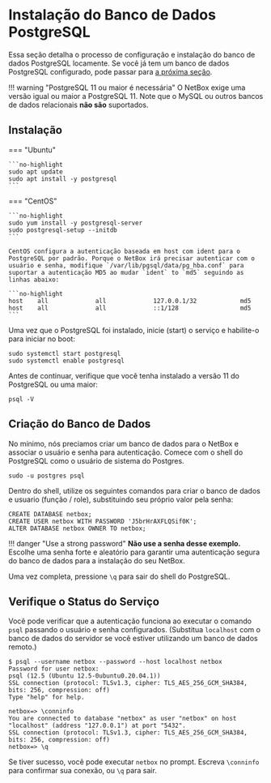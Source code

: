 # Instalação do Banco de Dados PostgreSQL

Essa seção detalha o processo de configuração e instalação do banco de dados PostgreSQL locamente. Se você já tem um banco de dados PostgreSQL configurado, pode passar para [a próxima seção](2-redis.md).


!!! warning "PostgreSQL 11 ou maior é necessária"
    O NetBox exige uma versão igual ou maior a PostgreSQL 11. Note que o MySQL ou outros bancos de dados relacionais **não são** suportados.

## Instalação

=== "Ubuntu"

    ```no-highlight
    sudo apt update
    sudo apt install -y postgresql
    ```

=== "CentOS"

    ```no-highlight
    sudo yum install -y postgresql-server
    sudo postgresql-setup --initdb
    ```

    CentOS configura a autenticação baseada em host com ident para o PostgreSQL por padrão. Porque o NetBox irá precisar autenticar com o usuário e senha, modifique `/var/lib/pgsql/data/pg_hba.conf` para suportar a autenticação MD5 ao mudar `ident` to `md5` seguindo as linhas abaixo:

    ```no-highlight
    host    all             all             127.0.0.1/32            md5
    host    all             all             ::1/128                 md5
    ```

Uma vez que o PostgreSQL foi instalado, inicie (start) o serviço e habilite-o para iniciar no boot:

```no-highlight
sudo systemctl start postgresql
sudo systemctl enable postgresql
```

Antes de continuar, verifique que você tenha instalado a versão 11 do PostgreSQL ou uma maior:

```no-highlight
psql -V
```

## Criação do Banco de Dados

No mínimo, nós preciamos criar um banco de dados para o NetBox e associar o usuário e senha para autenticação. Comece com o shell do PostgreSQL como o usuário de sistema do Postgres.

```no-highlight
sudo -u postgres psql
```

Dentro do shell, utilize os seguintes comandos para criar o banco de dados e usuario (função / role), substituindo seu próprio valor pela senha:

```postgresql
CREATE DATABASE netbox;
CREATE USER netbox WITH PASSWORD 'J5brHrAXFLQSif0K';
ALTER DATABASE netbox OWNER TO netbox;
```

!!! danger "Use a strong password"
    **Não use a senha desse exemplo.** Escolhe uma senha forte e aleatório para garantir uma autenticação segura do banco de dados para a instalação do seu NetBox.

Uma vez completa, pressione `\q` para sair do shell do PostgreSQL.

## Verifique o Status do Serviço

Você pode verificar que a autenticação funciona ao executar o comando `psql` passando o usuário e senha configurados. (Substitua `localhost` com o banco de dados do servidor se você estiver utilizando um banco de dados remoto.)

```no-highlight
$ psql --username netbox --password --host localhost netbox
Password for user netbox: 
psql (12.5 (Ubuntu 12.5-0ubuntu0.20.04.1))
SSL connection (protocol: TLSv1.3, cipher: TLS_AES_256_GCM_SHA384, bits: 256, compression: off)
Type "help" for help.

netbox=> \conninfo
You are connected to database "netbox" as user "netbox" on host "localhost" (address "127.0.0.1") at port "5432".
SSL connection (protocol: TLSv1.3, cipher: TLS_AES_256_GCM_SHA384, bits: 256, compression: off)
netbox=> \q
```

Se tiver sucesso, você pode executar `netbox` no prompt. Escreva `\conninfo` para confirmar sua conexão, ou `\q` para sair.